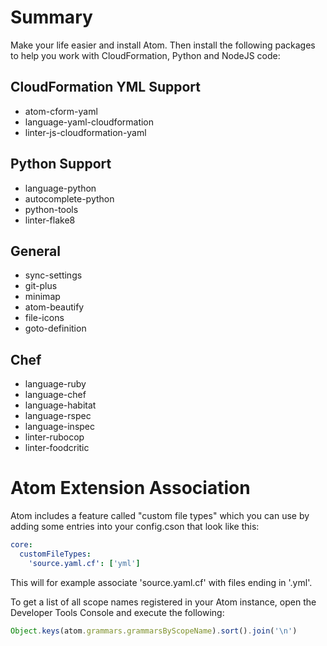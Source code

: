 # Summary

Make your life easier and install Atom. Then install the following packages to help you work with CloudFormation, Python and NodeJS code:

## CloudFormation YML Support
* atom-cform-yaml
* language-yaml-cloudformation
* linter-js-cloudformation-yaml

## Python Support
* language-python
* autocomplete-python
* python-tools
* linter-flake8

## General
* sync-settings
* git-plus
* minimap
* atom-beautify
* file-icons
* goto-definition

## Chef
* language-ruby
* language-chef
* language-habitat
* language-rspec
* language-inspec
* linter-rubocop
* linter-foodcritic

# Atom Extension Association
Atom includes a feature called "custom file types" which you can use by adding some entries into your config.cson that look like this:

```yml
core:
  customFileTypes:
    'source.yaml.cf': ['yml']
```
This will for example associate 'source.yaml.cf' with files ending in '.yml'.

To get a list of all scope names registered in your Atom instance, open the Developer Tools Console and execute the following:

```javascript
Object.keys(atom.grammars.grammarsByScopeName).sort().join('\n')
```

